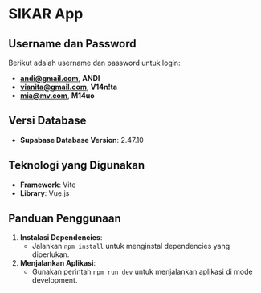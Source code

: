 # SIKAR App

## Username dan Password
Berikut adalah username dan password untuk login:
- **andi@gmail.com**, **ANDI**
- **vianita@gmail.com**, **V14n!ta**
- **mia@mv.com**, **M14uo**

## Versi Database
- **Supabase Database Version**: 2.47.10

## Teknologi yang Digunakan
- **Framework**: Vite
- **Library**: Vue.js

## Panduan Penggunaan
1. **Instalasi Dependencies**:
   - Jalankan `npm install` untuk menginstal dependencies yang diperlukan.
2. **Menjalankan Aplikasi**:
   - Gunakan perintah `npm run dev` untuk menjalankan aplikasi di mode development.
